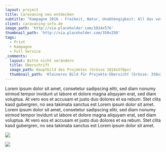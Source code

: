 ```yaml
---
layout: project
title: Caravaning neu entdecken
subtitle: "Kampagne 2016 - Freiheit, Natur, Unabhängigkeit: All das verbindet Caravaning, also Urlaub mit dem Reisemobil oder dem Wohnwagen. Vorurteile abbauen – Caravaning neu entdecken, das war die langfristige Botschaft die die Kampagne 2016 enthalten sollte. Über die direkte Kommunikation und die Einbindung des Handels konnten die Konsumenten über diverse Maßnahmen direkt mit dem Thema konfrontiert und damit schnell überzeugt werden – dass diese Art Urlaub nicht nur Freiheit, sondern obendrein auch Luxus und Komfort jeder gewünschten Hotelkategorie bedeutet. \nHierfür wurde eine umfangreiche Kampagne kreiert. Angefangen mit der Idee und zwei Leitmotiven, für die Hauptzielgruppen `Best Ager` und `Family`, wurden Drehbücher geschrieben, Locations und Models ausgesucht und die komplette Filmproduktion und das Shooting übernommen. Zeitgleich erfolgte die Mediaplanung, die Umsetzung des kompletten POS-Paketes für den Handel und die Anpassung aller on- und offline-Maßnahmen.\nDie Zahlen sprechen für sich: mit 25% mehr Messebesucher stieg die Besucherzahl des Caravan Salon 2016 auf einen neuen Höchststand. Ebenso ließ sich eine Steigerung der Page Impressions um 15% auf gut 810 Mio. dank einer um gut 20% gesteigerten Berichterstattung mit einer Gesamtauflage von knapp 39 Mio. Ausgaben verbuchen.\nAber nicht nur die Zugriffszahlen auf caravaning-info.de steigen stetig, auch die Neuzulassungen von Freizeitfahrzeugen jagen seit Monaten von Rekord zu Rekord, so stiegen die Neuzulassungen bei den Reisemobilen um 31,3%, bei den Caravans um 13,2%. \n\nUns haben Entwicklung und Realisierung unglaublich Spaß gemacht. Der Kunde durfte sich über die Auszeichnung als Verband des Jahres freuen, auch als „Oscar“ der Caravaning-Branche bezeichnet, die mit dieser Kampagne gewonnen wurde."
client: caravaning-info.de
image_path: 'http://via.placeholder.com/1024x576'
thumbnail_path: 'http://via.placeholder.com/350x250'
tags:
  - Print
  - Kampagne
  - Full Service
_comments:
  layout: Bitte nicht verändern
  title: Überschrift
  image_path: Hauptbild des Projektes (Grösse 1024x576px)
  thumbnail_path: 'Kleineres Bild für Projekte-Übersicht (Grösse: 350x250px)'
---
```



Lorem ipsum dolor sit amet, consetetur sadipscing elitr, sed diam nonumy eirmod tempor invidunt ut labore et dolore magna aliquyam erat, sed diam voluptua. At vero eos et accusam et justo duo dolores et ea rebum. Stet clita kasd gubergren, no sea takimata sanctus est Lorem ipsum dolor sit amet. Lorem ipsum dolor sit amet, consetetur sadipscing elitr, sed diam nonumy eirmod tempor invidunt ut labore et dolore magna aliquyam erat, sed diam voluptua. At vero eos et accusam et justo duo dolores et ea rebum. Stet clita kasd gubergren, no sea takimata sanctus est Lorem ipsum dolor sit amet.

![](http://via.placeholder.com/1024x724)

![](http://via.placeholder.com/1024x724)